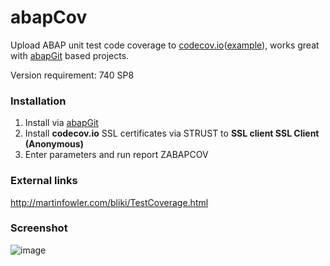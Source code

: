 # abapCov

Upload ABAP unit test code coverage to [codecov.io](https://codecov.io)([example](https://codecov.io/github/larshp/abapOpenChecks?branch=master)), works great with [abapGit](http://www.abapgit.org) based projects.

Version requirement: 740 SP8

### Installation
1. Install via [abapGit](http://www.abapgit.org)
2. Install **codecov.io** SSL certificates via STRUST to **SSL client SSL Client (Anonymous)**
3. Enter parameters and run report ZABAPCOV

### External links
http://martinfowler.com/bliki/TestCoverage.html

### Screenshot
![image](https://cloud.githubusercontent.com/assets/5888506/13547279/3e250ee8-e2cc-11e5-8781-98f6f2b0e955.png)
